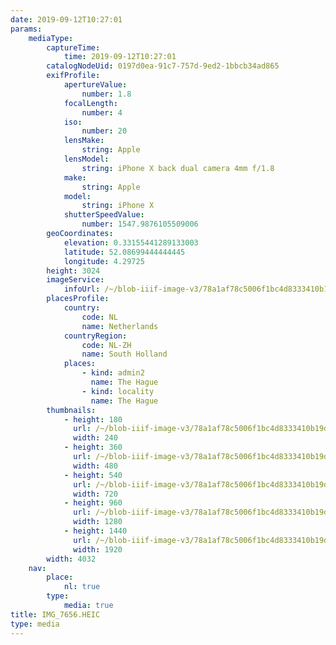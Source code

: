 ```yaml
---
date: 2019-09-12T10:27:01
params:
    mediaType:
        captureTime:
            time: 2019-09-12T10:27:01
        catalogNodeUid: 0197d0ea-91c7-757d-9ed2-1bbcb34ad865
        exifProfile:
            apertureValue:
                number: 1.8
            focalLength:
                number: 4
            iso:
                number: 20
            lensMake:
                string: Apple
            lensModel:
                string: iPhone X back dual camera 4mm f/1.8
            make:
                string: Apple
            model:
                string: iPhone X
            shutterSpeedValue:
                number: 1547.9876105509006
        geoCoordinates:
            elevation: 0.33155441289133003
            latitude: 52.08699444444445
            longitude: 4.29725
        height: 3024
        imageService:
            infoUrl: /~/blob-iiif-image-v3/78a1af78c5006f1bc4d8333410b19d4fb667c491ebe44aad36cd1012d1a05a7e/info.json
        placesProfile:
            country:
                code: NL
                name: Netherlands
            countryRegion:
                code: NL-ZH
                name: South Holland
            places:
                - kind: admin2
                  name: The Hague
                - kind: locality
                  name: The Hague
        thumbnails:
            - height: 180
              url: /~/blob-iiif-image-v3/78a1af78c5006f1bc4d8333410b19d4fb667c491ebe44aad36cd1012d1a05a7e/full/240%2C180/0/default.jpg
              width: 240
            - height: 360
              url: /~/blob-iiif-image-v3/78a1af78c5006f1bc4d8333410b19d4fb667c491ebe44aad36cd1012d1a05a7e/full/480%2C360/0/default.jpg
              width: 480
            - height: 540
              url: /~/blob-iiif-image-v3/78a1af78c5006f1bc4d8333410b19d4fb667c491ebe44aad36cd1012d1a05a7e/full/720%2C540/0/default.jpg
              width: 720
            - height: 960
              url: /~/blob-iiif-image-v3/78a1af78c5006f1bc4d8333410b19d4fb667c491ebe44aad36cd1012d1a05a7e/full/1280%2C960/0/default.jpg
              width: 1280
            - height: 1440
              url: /~/blob-iiif-image-v3/78a1af78c5006f1bc4d8333410b19d4fb667c491ebe44aad36cd1012d1a05a7e/full/1920%2C1440/0/default.jpg
              width: 1920
        width: 4032
    nav:
        place:
            nl: true
        type:
            media: true
title: IMG_7656.HEIC
type: media
---
```

